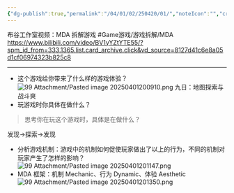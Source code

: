 ```yaml
---
{"dg-publish":true,"permalink":"/04/01/02/250420/01/","noteIcon":"","created":"2025-04-01T20:07","updated":"2025-07-01T20:57"}
---
```


布谷工作室视频：MDA 拆解游戏 #Game游戏/游戏拆解/MDA
https://www.bilibili.com/video/BV1yYZtYTE55/?spm_id_from=333.1365.list.card_archive.click&vd_source=8127d41c6e8a05d1cf06974323b825c8
******
- 这个游戏给你带来了什么样的游戏体验？
![99 Attachment/Pasted image 20250401200910.png](/img/user/99%20Attachment/Pasted%20image%2020250401200910.png)
九日：地图探索与战斗爽
- 玩游戏时你具体在做什么？
> 思考你在玩这个游戏时，具体是在做什么？

发现->探索->发现
- 分析游戏机制：游戏中的机制如何促使玩家做出了以上的行为，不同的机制对玩家产生了怎样的影响？
![99 Attachment/Pasted image 20250401201147.png](/img/user/99%20Attachment/Pasted%20image%2020250401201147.png)
- MDA 框架：机制 Mechanic、行为 Dynamic、体验 Aesthetic
![99 Attachment/Pasted image 20250401201350.png](/img/user/99%20Attachment/Pasted%20image%2020250401201350.png)
